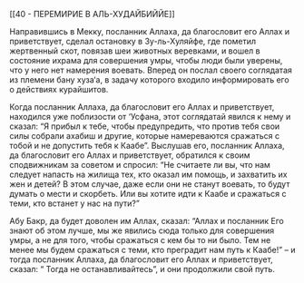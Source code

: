 [[40 - ПЕРЕМИРИЕ В АЛЬ-ХУДАЙБИЙЙЕ]]

Направившись в Мекку, посланник Аллаха, да благословит его Аллах и приветствует, сделал остановку в Зу-ль-Хуляйфе, где пометил жертвенный скот, повязав шеи животных веревками, и вошел в состояние ихрама для совершения умры, чтобы люди были уверены, что у него нет намерения воевать. Вперед он послал своего соглядатая из племени бану хуза‘а, в задачу которого входило информировать его о действиях курайшитов.

Когда посланник Аллаха, да благословит его Аллах и приветствует, находился уже поблизости от ‘Усфана, этот соглядатай явился к нему и сказал: “Я прибыл к тебе, чтобы предупредить, что против тебя свои силы собрали ахабиш и другие, которые намереваются сражаться с тобой и не допустить тебя к Каабе”. Выслушав его, посланник Аллаха, да благословит его Аллах и приветствует, обратился к своим сподвижникам за советом и спросил: “Не считаете ли вы, что нам следует напасть на жилища тех, кто оказал им помощь, и захватить их жен и детей? В этом случае, даже если они не станут воевать, то будут думать о мести и скорбеть. Или вы хотите идти к Каабе и сражаться с теми, кто встанет у нас на пути?”

Абу Бакр, да будет доволен им Аллах, сказал: “Аллах и посланник Его знают об этом лучше, мы же явились сюда только для совершения умры, а не для того, чтобы сражаться с кем бы то ни было. Тем не менее мы будем сражаться с теми, кто преградит нам путь к Каабе!” – и тогда посланник Аллаха, да благословит его Аллах и приветствует, сказал: “ Тогда не останавливайтесь”, и они продолжили свой путь.

